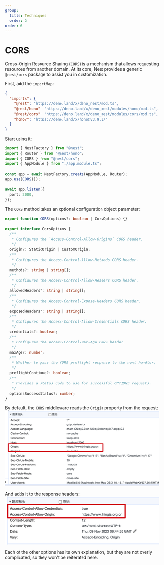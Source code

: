 ```yaml
---
group:
  title: Techniques
  order: 3
order: 6
---
```


# CORS

Cross-Origin Resource Sharing (`CORS`) is a mechanism that allows requesting resources from another domain. At its core, Nest provides a generic `@nest/cors` package to assist you in customization.

First, add the `importMap`:

```json
{
  "imports": {
    "@nest": "https://deno.land/x/deno_nest/mod.ts",
    "@nest/hono": "https://deno.land/x/deno_nest/modules/hono/mod.ts",
    "@nest/cors": "https://deno.land/x/deno_nest/modules/cors/mod.ts",
    "hono/": "https://deno.land/x/hono@v3.9.1/"
  }
}
```

Start using it:

```typescript
import { NestFactory } from "@nest";
import { Router } from "@nest/hono";
import { CORS } from "@nest/cors";
import { AppModule } from "./app.module.ts";

const app = await NestFactory.create(AppModule, Router);
app.use(CORS());

await app.listen({
  port: 2000,
});
```

The `CORS` method takes an optional configuration object parameter:

```typescript
export function CORS(options?: boolean | CorsOptions) {}
  
export interface CorsOptions {
  /**
   * Configures the `Access-Control-Allow-Origins` CORS header.
   */
  origin?: StaticOrigin | CustomOrigin;
  /**
   * Configures the Access-Control-Allow-Methods CORS header.
   */
  methods?: string | string[];
  /**
   * Configures the Access-Control-Allow-Headers CORS header.
   */
  allowedHeaders?: string | string[];
  /**
   * Configures the Access-Control-Expose-Headers CORS header.
   */
  exposedHeaders?: string | string[];
  /**
   * Configures the Access-Control-Allow-Credentials CORS header.
   */
  credentials?: boolean;
  /**
   * Configures the Access-Control-Max-Age CORS header.
   */
  maxAge?: number;
  /**
   * Whether to pass the CORS preflight response to the next handler.
   */
  preflightContinue?: boolean;
  /**
   * Provides a status code to use for successful OPTIONS requests.
   */
  optionsSuccessStatus?: number;
}
```

By default, the `CORS` middleware reads the `Origin` property from the request:
![request](./images/cors_request.png)

And adds it to the response headers:
![response](./images/cors_response.png)

Each of the other options has its own explanation, but they are not overly complicated, so they won't be reiterated here.
